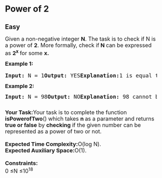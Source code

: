 # Power of 2
## Easy
<div class="problem-statement">
                <p></p><p><span style="font-size:18px">Given a non-negative integer <strong>N</strong>. The task is to check if N is a power of <strong>2</strong>. More formally, check if<strong> N </strong>can be expressed as <strong>2<sup>x</sup> </strong>for some <strong>x.</strong></span><br></p><p><span style="font-size:18px"><strong>Example 1:</strong></span></p><pre><span style="font-size:18px"><strong>Input: </strong>N = 1<strong>Output: </strong>YES<strong>Explanation:</strong>1 is equal to 2 raised to 0 (2<sup>0</sup> = 1).</span></pre><p><span style="font-size:18px"><strong>Example 2:</strong></span></p><pre><span style="font-size:18px"><strong>Input: </strong>N = 98<strong>Output: </strong>NO<strong>Explanation: </strong>98 cannot be obtained by any power of 2.</span></pre><p><br><span style="font-size:18px"><strong>Your Task:</strong>Your task is to complete the function <strong>isPowerofTwo</strong>() which takes <strong>n </strong>as a parameter and returns <strong>true or false</strong> by <strong>checking</strong> if the given number can be represented as a power of two or not.<br><br><strong>Expected Time Complexity:</strong>O(log N).<br><strong>Expected Auxiliary Space:</strong>O(1).<br><br><strong>Constraints:</strong><br>0 ≤N ≤10<sup>18</sup></span></p> <p></p>
            </div>